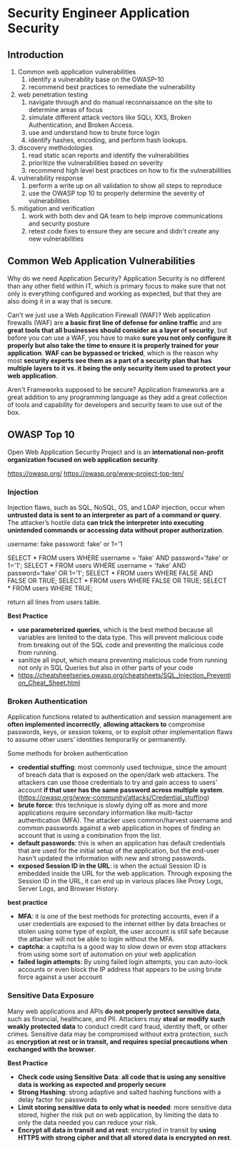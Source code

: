 # Security Engineer Application Security

## Introduction

1. Common web application vulnerabilities
   1. identify a vulnerability base on the OWASP-10
   2. recommend best practices to remediate the vulnerability
2. web penetration testing
   1. navigate through and do manual reconnaissance on the site to determine areas of focus
   2. simulate different attack vectors like SQLi, XXS, Broken Authentication, and Broken Access.
   3. use and understand how to brute force login
   4. identify hashes, encoding, and perform hash lookups.
3. discovery methodologies
   1. read static scan reports and identify the vulnerabilities
   2. prioritize the vulnerabilities based on severity
   3. recommend high level best practices on how to fix the vulnerabilities
4. vulnerability response
   1. perform a write up on all validation to show all steps to reproduce
   2. use the OWASP top 10 to properly determine the severity of vulnerabilities
5. mitigation and verification
   1. work with both dev and QA team to help improve communications and security posture
   2. retest code fixes to ensure they are secure and didn't create any new vulnerabilities

## Common Web Application Vulnerabilities

Why do we need Application Security? 
Application Security is no different than any other field within IT, which is primary focus to make sure that not only is everything configured and working as expected, but that they are also doing it in a way that is secure.

Can't we just use a Web Application Firewall (WAF)? 
Web application firewalls (WAF) are **a basic first line of defense for online traffic** and are **great tools that all businesses should consider as a layer of security**, but before you can use a WAF, you have to make **sure you not only configure it properly but also take the time to ensure it is properly trained for your application**. **WAF can be bypassed or tricked**, which is the reason why most **security experts see them as a part of a security plan that has multiple layers to it vs. it being the only security item used to protect your web application**.

Aren't Frameworks supposed to be secure?
Application frameworks are a great addition to any programming language as they add a great collection of tools and capability for developers and security team to use out of the box.

## OWASP Top 10

Open Web Application Security Project and is an **international non-profit organization focused on web application security**. 

https://owasp.org/
https://owasp.org/www-project-top-ten/

### Injection

Injection flaws, such as SQL, NoSQL, OS, and LDAP injection, occur when **untrusted data is sent to an interpreter as part of a command or query**. The attacker’s hostile data **can trick the interpreter into executing unintended commands or accessing data without proper authorization**.

username: fake
password: fake' or 1='1

SELECT * FROM users WHERE username = 'fake' AND password='fake' or 1='1';
SELECT * FROM users WHERE username = 'fake' AND password='fake' OR 1='1';
SELECT * FROM users WHERE FALSE             AND FALSE           OR TRUE;
SELECT * FROM users WHERE FALSE             OR TRUE;
SELECT * FROM users WHERE TRUE;

return all lines from users table.


**Best Practice**

* **use parameterized queries**, which is the best method because all variables are limited to the data type. This will prevent malicious code from breaking out of the SQL code and preventing the malicious code from running.
* sanitize all input, which means preventing malicious code from running not only in SQL Queries but also in other parts of your code
* https://cheatsheetseries.owasp.org/cheatsheets/SQL_Injection_Prevention_Cheat_Sheet.html

### Broken Authentication

Application functions related to authentication and session management are **often implemented incorrectly**, **allowing attackers to** compromise passwords, keys, or session tokens, or to exploit other implementation flaws to assume other users’ identities temporarily or permanently.

Some methods for broken authentication

* **credential stuffing**: most commonly used technique, since the amount of breach data that is exposed on the open/dark web attackers. The attackers can use those credentials to try and gain access to users' account **if that user has the same password across multiple system**. (https://owasp.org/www-community/attacks/Credential_stuffing)
* **brute force**: this technique is slowly dying off as more and more applications require secondary information like multi-factor authentication (MFA). The attacker uses common/harvest username and common passwords against a web application in hopes of finding an account that is using a combination from the list.
* **default passwords**: this is when an application has default credentials that are used for the initial setup of the application, but the end-user hasn't updated the information with new and strong passwords.
* **exposed Session ID in the URL**: is when the actual Session ID is embedded inside the URL for the web application. Through exposing the Session ID in the URL, it can end up in various places like Proxy Logs, Server Logs, and Browser History.

**best practice**
* **MFA**: it is one of the best methods for protecting accounts, even if a user credentials are exposed to the internet either by data breaches or stolen using some type of exploit, the user account is still safe because the attacker will not be able to login without the MFA.
* **captcha**: a captcha is a good way to slow down or even stop attackers from using some sort of automation on your web application
* **failed login attempts**: By using failed login attempts, you can auto-lock accounts or even block the IP address that appears to be using brute force against a user account

### Sensitive Data Exposure

Many web applications and APIs **do not properly protect sensitive data**, such as financial, healthcare, and PII. Attackers may **steal or modify such weakly protected data** to conduct credit card fraud, identity theft, or other crimes. Sensitive data may be compromised without extra protection, such as **encryption at rest or in transit, and requires special precautions when exchanged with the browser**.

**Best Practice**
* **Check code using Sensitive Data**: **all code that is using any sensitive data is working as expected and properly secure**
* **Strong Hashing**: strong adaptive and salted hashing functions with a delay factor for passwords
* **Limit storing sensitive data to only what is needed**: more sensitive data stored, higher the risk put on web application, by limiting the data to only the data needed you can reduce your risk.
* **Encrypt all data in transit and at rest**: encrypted in transit by **using HTTPS with strong cipher and that all stored data is encrypted on rest**.

### 



